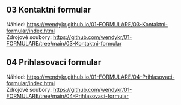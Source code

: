 ## 03 Kontaktni formular
Náhled: https://wendykr.github.io/01-FORMULARE/03-Kontaktni-formular/index.html  
Zdrojové soubory: https://github.com/wendykr/01-FORMULARE/tree/main/03-Kontaktni-formular

## 04 Prihlasovaci formular
Náhled: https://wendykr.github.io/01-FORMULARE/04-Prihlasovaci-formular/index.html  
Zdrojové soubory: https://github.com/wendykr/01-FORMULARE/tree/main/04-Prihlasovaci-formular
